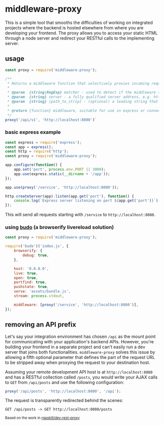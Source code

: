 # middleware-proxy

This is a simple tool that smooths the difficulties of working on integrated projects where the backend is hosted elsewhere from where you are developing your frontend. The proxy allows you to access your static HTML through a node server and redirect your RESTful calls to the implementing server.

## usage

```js
const proxy = require('middleware-proxy');

/**
 * Returns a middleware function that selectively proxies incoming requests to another server.
 *
 * @param  {string|RegExp} matcher - used to detect if the middleware should be applied against the request URL
 * @param  {string} server - a fully qualified server address, e.g. http://localhost:8080
 * @param  {string} [path_to_strip] - (optional) a leading string that should be removed from the request URI
 *
 * @return {function} middleware, suitable for use in express or connect
 */
proxy('/api/v1', 'http://localhost:8080')`
```

### basic express example

```js
const express = require('express');
const app = express();
const http = require('http');
const proxy = require('middleware-proxy');

app.configure(function() {
    app.set('port', process.env.PORT || 3000);
    app.use(express.static(__dirname + '/app'));
});

app.use(proxy('/service', 'http://localhost:8080'));

http.createServer(app).listen(app.get('port'), function() {
    console.log(`Express server listening on port ${app.get('port')}`);
});
```

This will send all requests starting with `/service` to `http://localhost:8080`.

### using [budo](https://www.npmjs.com/package/budo) (a browserify livereload solution)

```js
const proxy = require('middleware-proxy');

require('budo')('index.js', {
    browserify: {
        debug: true,
    },

    host: '0.0.0.0',
    live: true,
    open: true,
    portfind: true,
    pushstate: true,
    serve: 'assets/bundle.js',
    stream: process.stdout,

    middleware: [proxy('/service', 'http://localhost:8080')],
});

```

## removing an API prefix

Let's say your integration environment has chosen `/api` as the mount point for communicating with your application's backend APIs. However, you're building your frontend in a separate project and can't easily run a dev server that joins both functionalities. `middleware-proxy` solves this issue by allowing a fifth optional parameter that defines the part of the request URL to be stripped away when proxying the request to your destination host.

Assuming your remote development API host is at `http://localhost:8080` and has a RESTful collection called `/posts`, you would write your AJAX calls to `GET` from `/api/posts` and use the following configuration:

```js
proxy('/api/posts', 'http://localhost:8080', '/api');
```

The request is transparently redirected behind the scenes:

```
GET /api/posts -> GET http://localhost:8080/posts
```

<sub>Based on the work in [rgaskill/dev-rest-proxy](https://github.com/rgaskill/dev-rest-proxy)</sub>
